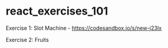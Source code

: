 # react_exercises_101

Exercise 1: Slot Machine
	- https://codesandbox.io/s/new-j23lx

Exercise 2: Fruits
